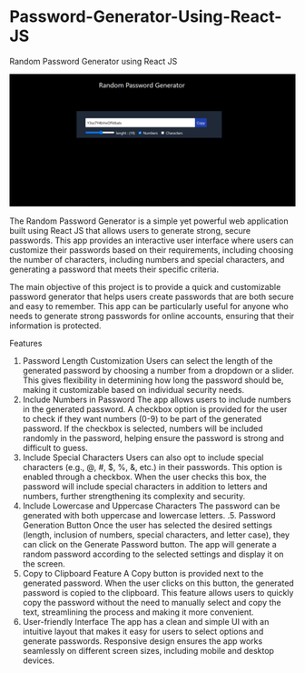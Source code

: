 # Password-Generator-Using-React-JS
Random Password Generator using React JS 


![Password Generator ](https://raw.githubusercontent.com/MuhammadFahad27/Password-Generator-Using-React-JS/main/Capture.PNG)

The Random Password Generator is a simple yet powerful web application built using React JS that allows users to generate strong, secure passwords. This app provides an interactive user interface where users can customize their passwords based on their requirements, including choosing the number of characters, including numbers and special characters, and generating a password that meets their specific criteria.

The main objective of this project is to provide a quick and customizable password generator that helps users create passwords that are both secure and easy to remember. This app can be particularly useful for anyone who needs to generate strong passwords for online accounts, ensuring that their information is protected.

Features
1. Password Length Customization
Users can select the length of the generated password by choosing a number from a dropdown or a slider. This gives flexibility in determining how long the password should be, making it customizable based on individual security needs.
2. Include Numbers in Password
The app allows users to include numbers in the generated password. A checkbox option is provided for the user to check if they want numbers (0-9) to be part of the generated password.
If the checkbox is selected, numbers will be included randomly in the password, helping ensure the password is strong and difficult to guess.
3. Include Special Characters
Users can also opt to include special characters (e.g., @, #, $, %, &, etc.) in their passwords. This option is enabled through a checkbox.
When the user checks this box, the password will include special characters in addition to letters and numbers, further strengthening its complexity and security.
4. Include Lowercase and Uppercase Characters
The password can be generated with both uppercase and lowercase letters.
.5. Password Generation Button
Once the user has selected the desired settings (length, inclusion of numbers, special characters, and letter case), they can click on the Generate Password button.
The app will generate a random password according to the selected settings and display it on the screen.
6. Copy to Clipboard Feature
A Copy button is provided next to the generated password. When the user clicks on this button, the generated password is copied to the clipboard.
This feature allows users to quickly copy the password without the need to manually select and copy the text, streamlining the process and making it more convenient.
7. User-friendly Interface
The app has a clean and simple UI with an intuitive layout that makes it easy for users to select options and generate passwords.
Responsive design ensures the app works seamlessly on different screen sizes, including mobile and desktop devices.
